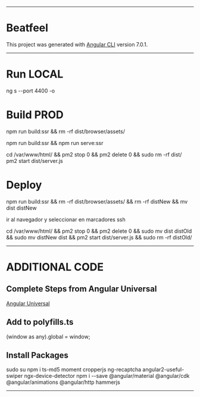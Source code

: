 ----------------------------------------------------------------------------------------------------

# Beatfeel

This project was generated with [Angular CLI](https://github.com/angular/angular-cli) version 7.0.1.

----------------------------------------------------------------------------------------------------

# Run LOCAL

ng s --port 4400 -o

# Build PROD

<!-- [For GoogleCloudPlatform] -->
npm run build:ssr && rm -rf dist/browser/assets/

<!-- [compile & run on localhost] -->
npm run build:ssr && npm run serve:ssr

<!-- Cloud SSH -->
cd /var/www/html/ && pm2 stop 0 && pm2 delete 0 && sudo rm -rf dist/
pm2 start dist/server.js

# Deploy

<!-- 1. Compile for distribution -->
npm run build:ssr && rm -rf dist/browser/assets/ && rm -rf distNew && mv dist distNew

<!-- 2. Open SSH Console (Google GCP) -->
ir al navegador y seleccionar en marcadores ssh

<!-- 3. Upload new + Stop Old + Launch new + Start new + Remove old -->
cd /var/www/html/ && pm2 stop 0 && pm2 delete 0 && sudo mv dist distOld && sudo mv distNew dist && pm2 start dist/server.js && sudo rm -rf distOld/

----------------------------------------------------------------------------------------------------

# ADDITIONAL CODE

## Complete Steps from Angular Universal
[Angular Universal](https://angular.io/guide/universal)

## Add to polyfills.ts
(window as any).global = window;

## Install Packages
sudo su
npm i ts-md5 moment cropperjs ng-recaptcha angular2-useful-swiper ngx-device-detector
npm i --save @angular/material @angular/cdk @angular/animations @angular/http hammerjs

----------------------------------------------------------------------------------------------------
